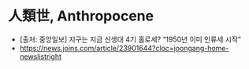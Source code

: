 # 人類世, Anthropocene
* [출처: 중앙일보] 지구는 지금 신생대 4기 홀로세? “1950년 이미 인류세 시작”
* https://news.joins.com/article/23901644?cloc=joongang-home-newslistright
